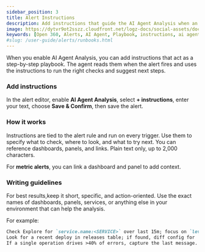 ```yaml
---
sidebar_position: 3
title: Alert Instructions
description: Add instructions that guide the AI Agent Analysis when an alert triggers.
image: https://dytvr9ot2sszz.cloudfront.net/logz-docs/social-assets/docs-social.jpg
keywords: [Open 360, Alerts, AI Agent, Playbook, instructions, ai agent analysis, Observability, RCA, Automation]
#slug: /user-guide/alerts/runbooks.html
---
```


When you enable AI Agent Analysis, you can add instructions that act as a step-by-step playbook. The agent reads them when the alert fires and uses the instructions to run the right checks and suggest next steps.

### Add instructions

In the alert editor, enable **AI Agent Analysis**, select **+ instructions**, enter your text, choose **Save & Confirm**, then save the alert.

### How it works

Instructions are tied to the alert rule and run on every trigger. Use them to specify what to check, where to look, and what to try next. You can reference dashboards, panels, and links. Plain text only, up to 2,000 characters.

For **metric alerts**, you can link a dashboard and panel to add context.

### Writing guidelines 

For best results,keep it short, specific, and action-oriented. Use the exact names of dashboards, panels, services, or anything else in your environment that can help the analysis.

For example:

```md
Check Explore for `service.name:<SERVICE>` over last 15m; focus on `level:error` and exception keywords.
Look for a recent deploy in releases table; if found, diff config for `<SERVICE>`.
If a single operation drives >40% of errors, capture the last message.
```